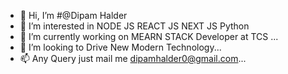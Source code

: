 - 👋 Hi, I’m #@Dipam Halder
- 👀 I’m interested in NODE JS REACT JS NEXT JS Python
- 🌱 I’m currently working on MEARN STACK Developer at TCS ...
- 💞️ I’m looking to Drive New Modern Technology...
- 📫 Any Query just mail me dipamhalder0@gmail.com...

<!---
halderdipam/halderdipam is a ✨ special ✨ repository because its `README.md` (this file) appears on your GitHub profile.
You can click the Preview link to take a look at your changes.
--->
